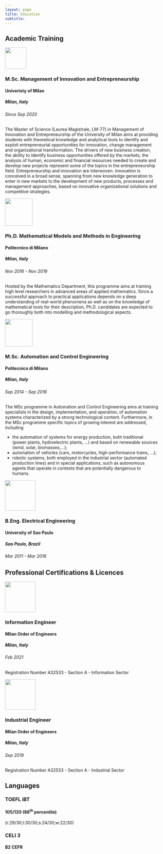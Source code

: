 ```yaml
---
layout: page
title: Education
subtitle:
---
```


## Academic Training

<img style="align: right;" src="{{ url }}/assets/img/logo_unimi_01.png" height="70">

### M.Sc. Management of Innovation and Entrepreneurship
#### Univeristy of Milan
##### Milan, Italy
###### Since Sep 2020

The Master of Science (Laurea Magistrale, LM-77) in Management of Innovation and Entrepreneurship of the University of Milan aims at providing students with theoretical knowledge and analytical tools to identify and exploit entrepreneurial opportunities for innovation, change management and organizational transformation.
The drivers of new business creation, the ability to identify business opportunities offered by the markets, the analysis of human, economic and financial resources needed to create and develop new projects represent some of the topics in the entrepreneurship field. Entrepreneurship and innovation are interwoven. Innovation is conceived in a broad sense, spanning from new knowledge generation to enter in new markets to the development of new products, processes and management approaches, based on innovative organizational solutions and competitive strategies.


<img style="align: right;" src="{{ url }}/assets/img/logo_polimi_02.png" height="90">

### Ph.D. Mathematical Models and Methods in Engineering
#### Politecnico di Milano
##### Milan, Italy
###### Nov 2016 - Nov 2019

Hosted by the Mathematics Department, this programme aims at
training high level researchers in advanced areas of applied mathematics.
Since a successful approach to practical applications depends on a deep
understanding of real-world phenomena as well as on the knowledge of
mathematical tools for their description, Ph.D. candidates are expected to go
thoroughly both into modelling and methodological aspects.

<img style="align: right;" src="{{ url }}/assets/img/logo_polimi_02.png" height="90">

### M.Sc. Automation and Control Engineering
#### Politecnico di Milano
##### Milan, Italy
###### Sep 2014 - Sep 2016

The MSc programme in Automation and Control Engineering aims at training specialists in the design, implementation, and operation, of automation systems characterized by a strong technological content. Furthermore, in the MSc programme specific topics of growing interest are addressed, including
* the automation of systems for energy production, both  traditional (power plants, hydroelectric plants, ...) and based on renewable sources (wind, solar, biomasses,...);
* automation of vehicles (cars, motorcycles, high-performance trains, ...);
* robotic systems, both employed in the industrial sector (automated production lines) and in special applications, such as autonomous agents that operate in contexts that are potentially dangerous to humans.

<img style="align: right;" src="{{ url }}/assets/img/logo_poliusp_01.jpg" height="100">

### B.Eng. Electrical Engineering
#### University of Sao Paulo
##### Sao Paulo, Brazil
###### Mar 2011 - Mar 2016

## Professional Certifications & Licences

<img style="align: right;" src="{{ url }}/assets/img/ORD-ING-MILANO.jpg" height="100">

### Information Engineer
#### Milan Order of Engineers
##### Milan, Italy
###### Feb 2021
Registration Number A32533 - Section A - Information Sector

<img style="align: right;" src="{{ url }}/assets/img/ORD-ING-MILANO.jpg" height="100">

### Industrial Engineer
#### Milan Order of Engineers
##### Milan, Italy
###### Sep 2019
Registration Number A32533 - Section A - Industrial Sector

## Languages

### TOEFL iBT
#### 105/120 (88<sup>th</sup> percentile)
(r:29/30;l:30/30;s:24/30;w:22/30) 

### CELI 3
#### B2 CEFR